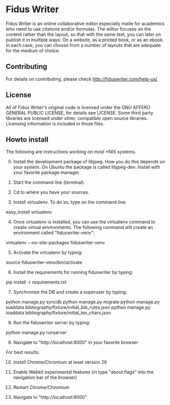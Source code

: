 Fidus Writer 
===========

Fidus Writer is an online collaborative editor especially made for academics who need to use citations and/or formulas. The editor focuses on the content rather than the layout, so that with the same text, you can later on publish it in multiple ways: On a website, as a printed book, or as an ebook. In each case, you can choose from a number of layouts that are adequate for the medium of choice.


Contributing
----

For details on contributing, please check http://fiduswriter.com/help-us/


License
----

All of Fidus Writer's original code is licensed under the GNU AFFERO GENERAL PUBLIC LICENSE, for details see LICENSE. Some third party libraries are licensed under other, compatible open source libraries. Licensing information is included in those files.


Howto install
----

The following are instructions working on most *NIX systems.

0. Install the development package of libjpeg. How you do this depends on your system. On Ubuntu the package is called libjpeg-dev. Install with your favorite package manager.

1. Start the command line (terminal).

2. Cd to where you have your sources.

3. Install virtualenv. To do so, type on the command line:

easy_install virtualenv

4. Once virtualenv is installed, you can use the virtualenv command to create virtual environments. The following command will create an environment called "fiduswriter-venv":

virtualenv  --no-site-packages fiduswriter-venv

5. Activate the virtualenv by typing:

source fiduswriter-venv/bin/activate

6. Install the requirements for running  fiduswriter by typing:

pip install -r requirements.txt

7. Synchronize the DB and create a superuser by typing:

python manage.py syncdb
python manage.py migrate
python manage.py loaddata bibliography/fixture/initial_bib_rules.json
python manage.py loaddata bibliography/fixture/initial_tex_chars.json

8. Run the fiduswriter server by typing:

python manage.py runserver

9. Navigate to "http://localhost:8000" in your favorite browser

For best results:

10. Install Chrome/Chromium at least version 26

11. Enable Webkit experimental features (in type "about:flags" into the navigation bar of the browser)

12. Restart Chrome/Chromium

13. Navigate to "http://localhost:8000" 
